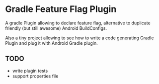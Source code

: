 # Gradle Feature Flag Plugin

A gradle Plugin allowing to declare feature flag,
alternative to duplicate friendly (but still awesome) Android BuildConfigs.

Also a tiny project allowing to see how to write a code generating Gradle Plugin
and plug it with Android Gradle plugin.

## TODO

- write plugin tests
- support properties file
